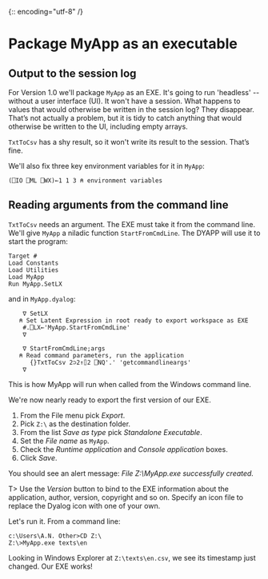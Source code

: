 {:: encoding="utf-8" /}

Package MyApp as an executable
==========================


## Output to the session log

For Version 1.0 we'll package `MyApp` as an EXE. It's going to run 'headless' -- without a user interface (UI). It won't have a session. What happens to values that would otherwise be written in the session log? They disappear. That’s not actually a problem, but it is tidy to catch anything that would otherwise be written to the UI, including empty arrays. 

`TxtToCsv` has a shy result, so it won't write its result to the session. That’s fine. 

We'll also fix three key environment variables for it in `MyApp`:

~~~
(⎕IO ⎕ML ⎕WX)←1 1 3 ⍝ environment variables
~~~


## Reading arguments from the command line 

`TxtToCsv` needs an argument. The EXE must take it from the command line. We'll give `MyApp` a niladic function `StartFromCmdLine`. The DYAPP will use it to start the program:

~~~
Target #
Load Constants
Load Utilities
Load MyApp
Run MyApp.SetLX
~~~

and in `MyApp.dyalog`:

~~~
    ∇ SetLX
   ⍝ Set Latent Expression in root ready to export workspace as EXE
    #.⎕LX←'MyApp.StartFromCmdLine'
    ∇

    ∇ StartFromCmdLine;args
   ⍝ Read command parameters, run the application
      {}TxtToCsv 2⊃2↑⌷2 ⎕NQ'.' 'getcommandlineargs'
    ∇
~~~

This is how MyApp will run when called from the Windows command line. 

We're now nearly ready to export the first version of our EXE. 

1. From the File menu pick *Export*. 
2. Pick `Z:\` as the destination folder. 
3. From the list *Save as type* pick *Standalone Executable*. 
4. Set the *File name* as `MyApp`.
5. Check the *Runtime application* and *Console application* boxes.
6. Click *Save*. 

You should see an alert message: _File Z:\MyApp.exe successfully created._

T> Use the *Version* button to bind to the EXE information about the application, author, version, copyright and so on. Specify an icon file to replace the Dyalog icon with one of your own. 

Let's run it. From a command line:

~~~
c:\Users\A.N. Other>CD Z:\
Z:\>MyApp.exe texts\en
~~~

Looking in Windows Explorer at `Z:\texts\en.csv`, we see its timestamp just changed. Our EXE works! 


